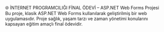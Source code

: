 🌐 İNTERNET PROGRAMCILIĞI FİNAL ÖDEVİ – ASP.NET Web Forms Projesi Bu proje, klasik ASP.NET Web Forms kullanılarak geliştirilmiş bir web uygulamasıdır. Proje sağlık, yaşam tarzı ve zaman yönetimi konularını kapsayan eğitim amaçlı final ödevidir.
